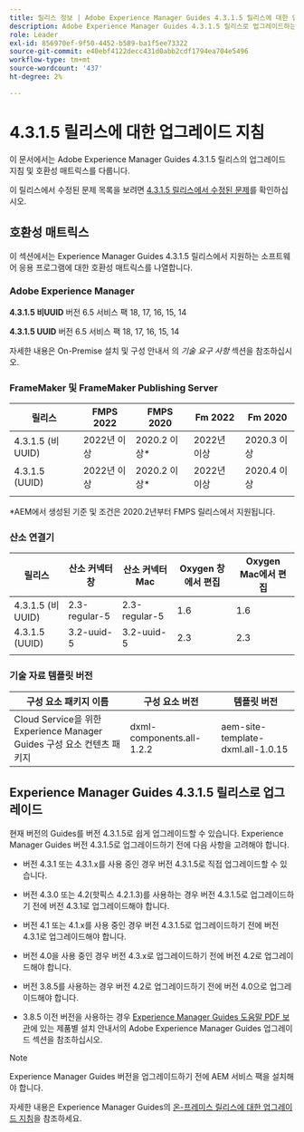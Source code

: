 ```yaml
---
title: 릴리스 정보 | Adobe Experience Manager Guides 4.3.1.5 릴리스에 대한 업그레이드 지침
description: Adobe Experience Manager Guides 4.3.1.5 릴리스로 업그레이드하는 방법 알아보기
role: Leader
exl-id: 856970ef-9f50-4452-b589-ba1f5ee73322
source-git-commit: e40ebf4122decc431d0abb2cdf1794ea704e5496
workflow-type: tm+mt
source-wordcount: '437'
ht-degree: 2%

---
```


# 4.3.1.5 릴리스에 대한 업그레이드 지침

이 문서에서는 Adobe Experience Manager Guides 4.3.1.5 릴리스의 업그레이드 지침 및 호환성 매트릭스를 다룹니다.


이 릴리스에서 수정된 문제 목록을 보려면 [4.3.1.5 릴리스에서 수정된 문제](../release-info/fixed-issues-4-3-1-5.md)를 확인하십시오.




## 호환성 매트릭스

이 섹션에서는 Experience Manager Guides 4.3.1.5 릴리스에서 지원하는 소프트웨어 응용 프로그램에 대한 호환성 매트릭스를 나열합니다.

### Adobe Experience Manager

**4.3.1.5 비UUID**
버전 6.5 서비스 팩 18, 17, 16, 15, 14

**4.3.1.5 UUID**
버전 6.5 서비스 팩 18, 17, 16, 15, 14

자세한 내용은 On-Premise 설치 및 구성 안내서 의 *기술 요구 사항* 섹션을 참조하십시오.

### FrameMaker 및 FrameMaker Publishing Server

| 릴리스 | FMPS 2022 | FMPS 2020 | Fm 2022 | Fm 2020 |
| --- | --- | --- | --- | --- |
| 4.3.1.5 (비 UUID) | 2022년 이상 | 2020.2 이상* | 2022년 이상 | 2020.3 이상 |
| 4.3.1.5 (UUID) | 2022년 이상 | 2020.2 이상* | 2022년 이상 | 2020.4 이상 |
| | | | |

*AEM에서 생성된 기준 및 조건은 2020.2년부터 FMPS 릴리스에서 지원됩니다.

### 산소 연결기

| 릴리스 | 산소 커넥터 창 | 산소 커넥터 Mac | Oxygen 창에서 편집 | Oxygen Mac에서 편집 |
| --- | --- | --- |--- |--- |
| 4.3.1.5 (비 UUID) | 2.3-regular-5 | 2.3-regular-5 | 1.6 | 1.6 |
| 4.3.1.5 (UUID) | 3.2-uuid-5 | 3.2-uuid-5 | 2.3 | 2.3 |
|  |  |   |



### 기술 자료 템플릿 버전

| 구성 요소 패키지 이름 | 구성 요소 버전 | 템플릿 버전 |
|---|---|---|
| Cloud Service을 위한 Experience Manager Guides 구성 요소 컨텐츠 패키지 | dxml-components.all-1.2.2 | aem-site-template-dxml.all-1.0.15 |



## Experience Manager Guides 4.3.1.5 릴리스로 업그레이드


현재 버전의 Guides를 버전 4.3.1.5로 쉽게 업그레이드할 수 있습니다. Experience Manager Guides 버전 4.3.1.5로 업그레이드하기 전에 다음 사항을 고려해야 합니다.


- 버전 4.3.1 또는 4.3.1.x를 사용 중인 경우 버전 4.3.1.5로 직접 업그레이드할 수 있습니다.
- 버전 4.3.0 또는 4.2(핫픽스 4.2.1.3)를 사용하는 경우 버전 4.3.1.5로 업그레이드하기 전에 버전 4.3.1로 업그레이드해야 합니다.

- 버전 4.1 또는 4.1.x를 사용 중인 경우 버전 4.3.1.5로 업그레이드하기 전에 버전 4.3.1로 업그레이드해야 합니다.


- 버전 4.0을 사용 중인 경우 버전 4.3.x로 업그레이드하기 전에 버전 4.2로 업그레이드해야 합니다.
- 버전 3.8.5를 사용하는 경우 버전 4.2로 업그레이드하기 전에 버전 4.0으로 업그레이드해야 합니다.
- 3.8.5 이전 버전을 사용하는 경우 [Experience Manager Guides 도움말 PDF 보관](https://helpx.adobe.com/kr/xml-documentation-for-experience-manager/archive.html)에 있는 제품별 설치 안내서의 Adobe Experience Manager Guides 업그레이드 섹션을 참조하십시오.



>[!NOTE]
>
>Experience Manager Guides 버전을 업그레이드하기 전에 AEM 서비스 팩을 설치해야 합니다.

자세한 내용은 Experience Manager Guides의 [온-프레미스 릴리스에 대한 업그레이드 지침](../install-guide/upgrade-xml-documentation.md)을 참조하세요.
